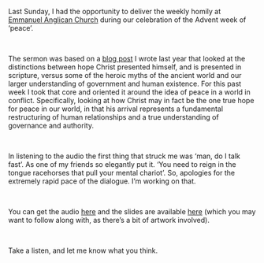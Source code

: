 <div class="kcite-section" kcite-section-id="667">
  <p>
    Last Sunday, I had the opportunity to deliver the weekly homily at <a title="Emmanuel Anglican" href="http://emmanuelseattle.com" target="_blank">Emmanuel Anglican Church</a> during our celebration of the Advent week of &#8216;peace&#8217;.
  </p>
  
  <p>
    &nbsp;
  </p>
  
  <p>
    The sermon was based on a <a title="Jesus Christ, Hope" href="http://www.nickrobison.com/2012/12/24/jesus-christ-hope/" target="_blank">blog post</a> I wrote last year that looked at the distinctions between hope Christ presented himself, and is presented in scripture, versus some of the heroic myths of the ancient world and our larger understanding of government and human existence. For this past week I took that core and oriented it around the idea of peace in a world in conflict. Specifically, looking at how Christ may in fact be the one true hope for peace in our world, in that his arrival represents a fundamental restructuring of human relationships and a true understanding of governance and authority.
  </p>
  
  <p>
    &nbsp;
  </p>
  
  <p>
    In listening to the audio the first thing that struck me was &#8216;man, do I talk fast&#8217;. As one of my friends so elegantly put it. &#8216;You need to reign in the tongue racehorses that pull your mental chariot&#8217;. So, apologies for the extremely rapid pace of the dialogue. I&#8217;m working on that.
  </p>
  
  <p>
    &nbsp;
  </p>
  
  <p>
    You can get the audio <a title="Peace - Audio" href="http://s3.amazonaws.com/churchplantmedia-cms/emmanuel_anglican_church/nick_robison_peace.mp3" target="_blank">here</a> and the slides are available <a title="Peace - Slides" href="https://github.com/nickrobison/Presentations/raw/master/Advent2013/Presentation.pptx">here</a> (which you may want to follow along with, as there&#8217;s a bit of artwork involved).
  </p>
  
  <p>
    &nbsp;
  </p>
  
  <p>
    Take a listen, and let me know what you think.
  </p>
  
  <p>
    &nbsp;
  </p>
  
  <p>
    &nbsp;
  </p>
  
  <p>
    &nbsp;
  </p>
  
  <!-- kcite active, but no citations found -->
</div>

<!-- kcite-section 667 -->